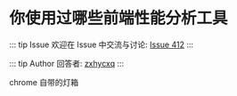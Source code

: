 # 你使用过哪些前端性能分析工具



::: tip Issue 
 欢迎在 Issue 中交流与讨论: [Issue 412](https://github.com/shfshanyue/Daily-Question/issues/412) 
:::

::: tip Author 
回答者: [zxhycxq](https://github.com/zxhycxq) 
:::

chrome 自带的灯箱